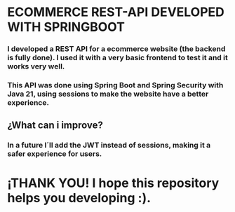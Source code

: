 # **ECOMMERCE REST-API DEVELOPED WITH SPRINGBOOT**
### I developed a REST API for a ecommerce website (the backend is fully done). I used it with a very basic frontend to test it and it works very well.
### This API was done using Spring Boot and Spring Security with Java 21, using sessions to make the website have a better experience.
## ¿What can i improve?
### In a future I´ll add the JWT instead of sessions, making it a safer experience for users.

# ¡THANK YOU! I hope this repository helps you developing :).
